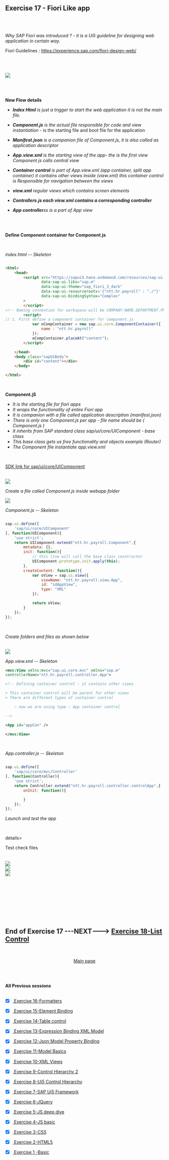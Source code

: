 ## Exercise 17 - Fiori Like app

</br></br>

*Why SAP Fiori was introduced ?  - it is a Ui5 guideline for designing web application in certain way.* 

Fiori Guidelines : https://experience.sap.com/fiori-design-web/ 

</br></br>

<img src="./files/Fiori_Guideline.png" >


</br></br>


**New Flow details**


- *<b>Index Html</b> is just a trigger to start the web application it is not the main file.*

- *<b>Component.js</b> is the actual file responsible for code and view instantiation* - is the starting file and boot file for the application

- *<b>Manifest.json</b> is a companion file of Component.js, it is also called as application descriptor*

- *<b>App.view.xml</b> is the starting view of the app- the is the first view Component js calls central view*

- *<b>Container control</b> is part of App.view.xml (app container, split app container) it contains other views inside (view.xml)*
  *this container control is Responsible for navigation between the views*

- *<b>view.xml</b> regular views which contains screen elements*

- *<b>Controllers.js each view.xml contains a corresponding controller</b>*

- *<b>App controller</b>ss is a part of App view*

</br></br>

**Define Component container for Component.js**

</br>

*index.html* -- *Skeleton*

```html

<html>
    <head>
        <script src="https://sapui5.hana.ondemand.com/resources/sap-ui-core.js"
                data-sap-ui-libs="sap.m"
                data-sap-ui-theme="sap_fiori_3_dark"
                data-sap-ui-resourceroots='{"ntt.hr.payroll" : "./"}'
                data-sap-ui-bindingSyntax="Complex"
        >     
        </script>
<!-- Naming convention for workspace will be COMPANY-NAME.DEPARTMENT.PROJECT -->
        <script>
// 1. First define a component container for component.js  
            var oCompContainer = new sap.ui.core.ComponentContainer({
                name : "ntt.hr.payroll"
            });
            oCompContainer.placeAt("content");               
        </script>        

    </head>
    <body class="sapUiBody">
        <div id="content"></div>
    </body> 

</html>


```

</br>

**Component.jS**

- *It is the starting file for fiori apps*
- *It wraps the functionality of entire Fiori app*
- *It is companion with a file called application description (manifest.json)*
- *There is only one Component.js per app - file name should be ( Component.js )*
- *It inherits from SAP standard class sap/ui/core/UIComponent - base class*
- *This base class gets us free functionality and objects example (Router)*
- *The Component file instantiate app.view.xml*

</br>

[SDK link for sap/ui/core/UIComponent](https://sapui5.hana.ondemand.com/#/api/sap.ui.core.UIComponent%23methods/Summary)

</br>

<img src="./files/ss.png" >

</br>

*Create a file called Component.js inside webapp folder*

<img src="./files/ui5e17-1.png" >

</br>

*Component.js* -- *Skeleton*

```js

sap.ui.define([
    'sap/ui/core/UIComponent'
], function(UIComponent){
    'use strict';
    return UIComponent.extend("ntt.hr.payroll.Component",{
        metadata: {},
        init: function(){
            // this line will call the base class constructor
            UIComponent.prototype.init.apply(this);
        },
        createContent: function(){
            var oView = sap.ui.view({
                viewName: "ntt.hr.payroll.view.App",
                id: "idAppView",
                type: "XML"
            });

            return oView;
        }
    });
});

```

</br>

*Create folders and files as shown below*

</br>

<img src="./files/ui5e17-2.png" >

</br>

*App.view.xml* -- *Skeleton*

```xml
<mvc:View xmlns:mvc="sap.ui.core.mvc" xmlns="sap.m" 
controllerName="ntt.hr.payroll.controller.App">

<!-- Defining container control - it contains other views 

> This container control will be parent for other views 
> There are different types of container control

    ~ now we are using type : App container control

-->

<App id="appCon" />

</mvc:View>

```

</br>

*App.controller.js* -- *Skeleton*

```js

sap.ui.define([
    'sap/ui/core/mvc/Controller'
], function(Controller){
    'use strict';
    return Controller.extend("ntt.hr.payroll.controller.controlApp",{
        onInit: function(){

        }
    });
});

```

*Launch and test the app*

</br>

details>
<summary> Test check files </summary>
</br>
</br>
<img src="./files/ui5e17-3.png" >
</br>
<img src="./files/ui5e17-4.png" >
</br>
<img src="./files/ui5e17-5.png" >
</br>
</br>
</details>




</br></br>
</br></br>
</br></br>

## End of Exercise 17 ---NEXT---> <a href="https://github.com/Octavius-Dante/Arthelais/tree/main/ex_18"> Exercise 18-List Control</a>
</br>
<p align="center"> <a href="https://github.com/Octavius-Dante/Arthelais/tree/main"> Main page </a> </p>


</br></br>

**All Previous sessions**
</br></br>

<!-- - [x] <a href="https://github.com/Octavius-Dante/Arthelais/tree/main/ex_37"> Exercise 37-Deploy app to launchpad</a>
- [x] <a href="https://github.com/Octavius-Dante/Arthelais/tree/main/ex_36"> Exercise 36-WebIde and Git integration</a>
- [x] <a href="https://github.com/Octavius-Dante/Arthelais/tree/main/ex_35"> Exercise 35-POST, GET and DELETE from Fiori</a>
- [x] <a href="https://github.com/Octavius-Dante/Arthelais/tree/main/ex_34"> Exercise 34-GET and Connect</a>
- [x] <a href="https://github.com/Octavius-Dante/Arthelais/tree/main/ex_33"> Exercise 33-Fiori Project Connect Odata</a>
- [x] <a href="https://github.com/Octavius-Dante/Arthelais/tree/main/ex_32"> Exercise 32-Connectivity</a>
- [x] <a href="https://github.com/Octavius-Dante/Arthelais/tree/main/ex_31"> Exercise 31-Function Import and Images</a>
- [x] <a href="https://github.com/Octavius-Dante/Arthelais/tree/main/ex_30"> Exercise 30-implementing CRUD</a>
- [x] <a href="https://github.com/Octavius-Dante/Arthelais/tree/main/ex_29"> Exercise 29-Implementing GET</a>
- [x] <a href="https://github.com/Octavius-Dante/Arthelais/tree/main/ex_28"> Exercise 28-Create A Gateway Project</a>
- [x] <a href="https://github.com/Octavius-Dante/Arthelais/tree/main/ex_27"> Exercise 27-Odata GET</a>
- [x] <a href="https://github.com/Octavius-Dante/Arthelais/tree/main/ex_26"> Exercise 26-Fiori Deployments</a>
- [x] <a href="https://github.com/Octavius-Dante/Arthelais/tree/main/ex_25"> Exercise 25-Fragments Deep dive</a>
- [x] <a href="https://github.com/Octavius-Dante/Arthelais/tree/main/ex_24"> Exercise 24-Fragments</a>
- [x] <a href="https://github.com/Octavius-Dante/Arthelais/tree/main/ex_23"> Exercise 23-Icon Tab bar</a>
- [x] <a href="https://github.com/Octavius-Dante/Arthelais/tree/main/ex_22"> Exercise 22-Route matched Handlers</a>
- [x] <a href="https://github.com/Octavius-Dante/Arthelais/tree/main/ex_21"> Exercise 21-Router Basics</a>
- [x] <a href="https://github.com/Octavius-Dante/Arthelais/tree/main/ex_20"> Exercise 20-Filters on List mode</a>
- [x] <a href="https://github.com/Octavius-Dante/Arthelais/tree/main/ex_19"> Exercise 19-Manifest JSON</a>
- [x] <a href="https://github.com/Octavius-Dante/Arthelais/tree/main/ex_18"> Exercise 18-List Control</a>
- [x] <a href="https://github.com/Octavius-Dante/Arthelais/tree/main/ex_17"> Exercise 17-Fiori Lite app</a> -->
- [x] <a href="https://github.com/Octavius-Dante/Arthelais/tree/main/ex_16"> Exercise 16-Formatters </a>
- [x] <a href="https://github.com/Octavius-Dante/Arthelais/tree/main/ex_15"> Exercise 15-Element Binding</a>
- [x] <a href="https://github.com/Octavius-Dante/Arthelais/tree/main/ex_14"> Exercise 14-Table control</a>
- [x] <a href="https://github.com/Octavius-Dante/Arthelais/tree/main/ex_13"> Exercise 13-Expression Binding XML Model</a>
- [x] <a href="https://github.com/Octavius-Dante/Arthelais/tree/main/ex_12"> Exercise 12-Json Model Property Binding</a>
- [x] <a href="https://github.com/Octavius-Dante/Arthelais/tree/main/ex_11"> Exercise 11-Model Basics </a>
- [x] <a href="https://github.com/Octavius-Dante/Arthelais/tree/main/ex_10"> Exercise 10-XML Views </a>
- [x] <a href="https://github.com/Octavius-Dante/Arthelais/tree/main/ex_9"> Exercise 9-Control Hierarchy 2</a>
- [x] <a href="https://github.com/Octavius-Dante/Arthelais/tree/main/ex_8"> Exercise 8-Ui5 Control Hierarchy </a>
- [x] <a href="https://github.com/Octavius-Dante/Arthelais/tree/main/ex_7"> Exercise 7-SAP Ui5 Framework </a>
- [x] <a href="https://github.com/Octavius-Dante/Arthelais/tree/main/ex_6"> Exercise 6-JQuery </a>
- [x] <a href="https://github.com/Octavius-Dante/Arthelais/tree/main/ex_5"> Exercise 5-JS deep dive </a>
- [x] <a href="https://github.com/Octavius-Dante/Arthelais/tree/main/ex_4"> Exercise 4-JS basic </a>
- [x] <a href="https://github.com/Octavius-Dante/Arthelais/tree/main/ex_3"> Exercise 3-CSS </a>
- [x] <a href="https://github.com/Octavius-Dante/Arthelais/tree/main/ex_2"> Exercise 2-HTML5</a>
- [x] <a href="https://github.com/Octavius-Dante/Arthelais/tree/main/ex_1"> Exercise 1 -Basic </a>


<!--

<details>
<summary> <b> ALL CODE CHANGES - TODAY SESSION </b> </summary>
</br>
</br>

</br>
</br>
<img src="./files/capmd12-96a.png" >
</br>
</br>
</details>

-->
